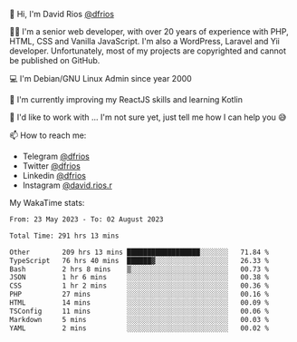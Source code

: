 👋 Hi, I'm David Rios [@dfrios](https://github.com/dfrios)

👨‍💻 I'm a senior web developer, with over 20 years of experience with PHP, HTML, CSS and Vanilla JavaScript. I'm also a WordPress, Laravel and Yii developer. Unfortunately, most of my projects are copyrighted and cannot be published on GitHub.

💻 I'm Debian/GNU Linux Admin since year 2000

🌱 I'm currently improving my ReactJS skills and learning Kotlin

💞️ I'd like to work with ... I'm not sure yet, just tell me how I can help you 😅


📫 How to reach me:
* Telegram [@dfrios](https://t.me/dfrios)
* Twitter [@dfrios](https://twitter.com/dfrios)
* Linkedin [@dfrios](https://linkedin.com/in/dfrios)
* Instagram [@david.rios.r](https://instagram.com/david.rios.r)



My WakaTime stats:
<!--START_SECTION:waka-->

```txt
From: 23 May 2023 - To: 02 August 2023

Total Time: 291 hrs 13 mins

Other        209 hrs 13 mins ██████████████████░░░░░░░   71.84 %
TypeScript   76 hrs 40 mins  ██████▓░░░░░░░░░░░░░░░░░░   26.33 %
Bash         2 hrs 8 mins    ▒░░░░░░░░░░░░░░░░░░░░░░░░   00.73 %
JSON         1 hr 6 mins     ░░░░░░░░░░░░░░░░░░░░░░░░░   00.38 %
CSS          1 hr 2 mins     ░░░░░░░░░░░░░░░░░░░░░░░░░   00.36 %
PHP          27 mins         ░░░░░░░░░░░░░░░░░░░░░░░░░   00.16 %
HTML         14 mins         ░░░░░░░░░░░░░░░░░░░░░░░░░   00.09 %
TSConfig     11 mins         ░░░░░░░░░░░░░░░░░░░░░░░░░   00.06 %
Markdown     5 mins          ░░░░░░░░░░░░░░░░░░░░░░░░░   00.03 %
YAML         2 mins          ░░░░░░░░░░░░░░░░░░░░░░░░░   00.02 %
```

<!--END_SECTION:waka-->
